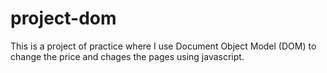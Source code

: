 # project-dom
This is a project of practice where I use Document Object Model (DOM) to change the price and chages the pages using javascript.
